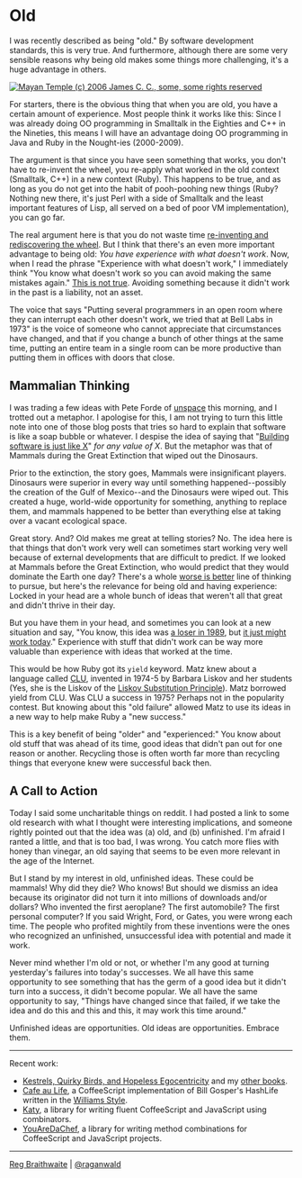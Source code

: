 Old
===

I was recently described as being "old." By software development standards, this is very true. And furthermore, although there are some very sensible reasons why being old makes some things more challenging, it's a huge advantage in others.

[![Mayan Temple (c) 2006 James C. C., some, some rights reserved](http://farm1.static.flickr.com/67/195750078_0777809ce8.jpg)](http://flickr.com/photos/jcchurch/195750078/ "Mayan Temple (c) 2006 James C. C., some rights reserved")  

For starters, there is the obvious thing that when you are old, you have a certain amount of experience. Most people think it works like this: Since I was already doing OO programming in Smalltalk in the Eighties and C++ in the Nineties, this means I will have an advantage doing OO programming in Java and Ruby in the Nought-ies (2000-2009).

The argument is that since you have seen something that works, you don't have to re-invent the wheel, you re-apply what worked in the old context (Smalltalk, C++) in a new context (Ruby). This happens to be true, and as long as you do not get into the habit of pooh-poohing new things (Ruby? Nothing new there, it's just Perl with a side of Smalltalk and the least important features of Lisp, all served on a bed of poor VM implementation), you can go far.

The real argument here is that you do not waste time [re-inventing and rediscovering the wheel](http://kevin.scaldeferri.com/blog/2008/01/26/RaganwaldReinventsMonads.html "Raganwald Reinvents Monads"). But I think that there's an even more important advantage to being old: _You have experience with what doesn't work_. Now, when I read the phrase "Experience with what doesn't work," I immediately think "You know what doesn't work so you can avoid making the same mistakes again." <u>This is not true</u>. Avoiding something because it didn't work in the past is a liability, not an asset.

The voice that says "Putting several programmers in an open room where they can interrupt each other doesn't work, we tried that at Bell Labs in 1973" is the voice of someone who cannot appreciate that circumstances have changed, and that if you change a bunch of other things at the same time, putting an entire team in a single room can be more productive than putting them in offices with doors that close.

Mammalian Thinking
---

I was trading a few ideas with Pete Forde of [unspace](http://www.unspace.ca/ "Unspace") this morning, and I trotted out a metaphor. I apologise for this, I am not trying to turn this little note into one of those blog posts that tries so hard to explain that software is like a soap bubble or whatever. I despise the idea of saying that "[Building software is just like X](http://weblog.raganwald.com/2007/08/bricks.html "Bricks")" _for any value of X_. But the metaphor was that of Mammals during the Great Extinction that wiped out the Dinosaurs.

Prior to the extinction, the story goes, Mammals were insignificant players. Dinosaurs were superior in every way until something happened--possibly the creation of the Gulf of Mexico--and the Dinosaurs were wiped out. This created a huge, world-wide opportunity for something, anything to replace them, and mammals happened to be better than everything else at taking over a vacant ecological space.

Great story. And? Old makes me great at telling stories? No. The idea here is that things that don't work very well can sometimes start working very well because of external developments that are difficult to predict. If we looked at Mammals before the Great Extinction, who would predict that they would dominate the Earth one day? There's a whole [worse is better](http://www.jwz.org/doc/worse-is-better.html "The Rise of ``Worse is Better''") line of thinking to pursue, but here's the relevance for being old and having experience: Locked in your head are a whole bunch of ideas that weren't all that great and didn't thrive in their day.

But you have them in your head, and sometimes you can look at a new situation and say, "You know, this idea was [a loser in 1989](http://en.wikipedia.org/wiki/Apple_Newton "Apple Newton"), but [it just might work today](http://www.apple.com/iphone/ "Apple iPhone")." Experience with stuff that didn't work can be way more valuable than experience with ideas that worked at the time.

This would be how Ruby got its `yield` keyword. Matz knew about a language called [CLU](http://en.wikipedia.org/wiki/CLU_programming_language "CLU (programming language) - Wikipedia, the free encyclopedia"), invented in 1974-5 by Barbara Liskov and her students (Yes, she is the Liskov of the [Liskov Substitution Principle](http://weblog.raganwald.com/2008/04/is-strictly-equivalent-to.html "IS-STRICTLY-EQUIVALENT-TO-A")). Matz borrowed yield from CLU. Was CLU a success in 1975? Perhaps not in the popularity contest. But knowing about this "old failure" allowed Matz to use its ideas in a new way to help make Ruby a "new success."

This is a key benefit of being "older" and "experienced:" You know about old stuff that was ahead of its time, good ideas that didn't pan out for one reason or another. Recycling those is often worth far more than recycling things that everyone knew were successful back then.

A Call to Action
---

Today I said some uncharitable things on reddit. I had posted a link to some old research with what I thought were interesting implications, and someone rightly pointed out that the idea was (a) old, and (b) unfinished. I'm afraid I ranted a little, and that is too bad, I was wrong. You catch more flies with honey than vinegar, an old saying that seems to be even more relevant in the age of the Internet.

But I stand by my interest in old, unfinished ideas. These could be mammals! Why did they die? Who knows! But should we dismiss an idea because its originator did not turn it into millions of downloads and/or dollars? Who invented the first aeroplane? The first automobile? The first personal computer? If you said Wright, Ford, or Gates, you were wrong each time. The people who profited mightily from these inventions were the ones who recognized an unfinished, unsuccessful idea with potential and made it work.

Never mind whether I'm old or not, or whether I'm any good at turning yesterday's failures into today's successes. We all have this same opportunity to see something that has the germ of a good idea but it didn't turn into a success, it didn't become popular. We all have the same opportunity to say, "Things have changed since that failed, if we take the idea and do this and this and this, it may work this time around."

Unfinished ideas are opportunities. Old ideas are opportunities. Embrace them.

---

Recent work:

* [Kestrels, Quirky Birds, and Hopeless Egocentricity](http://leanpub.com/combinators) and my [other books](http://leanpub.com/u/raganwald).
* [Cafe au Life](http://recursiveuniver.se), a CoffeeScript implementation of Bill Gosper's HashLife written in the [Williams Style](https://github.com/raganwald/homoiconic/blob/master/2011/11/COMEFROM.md).
* [Katy](http://github.com/raganwald/Katy), a library for writing fluent CoffeeScript and JavaScript using combinators.
* [YouAreDaChef](http://github.com/raganwald/YouAreDaChef), a library for writing method combinations for CoffeeScript and JavaScript projects.

---

[Reg Braithwaite](http://braythwayt.com) | [@raganwald](http://twitter.com/raganwald)